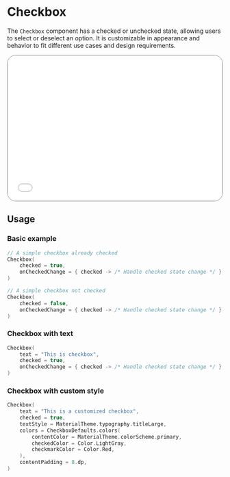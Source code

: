 # Checkbox

The `Checkbox` component has a checked or unchecked state, allowing users to select or deselect an option. It is customizable in appearance and behavior to fit different use cases and design requirements.

<div style="position: relative; max-width: 800px; height: 340px; border-radius: 20px; overflow: hidden; border: 1px solid #777;">
    <iframe id="demoIframe" style="position: absolute; top: 0; left: 0; width: 100%; height: 100%; border: none;" src="../../demo/index.html" title="Demo" allow="accelerometer; autoplay; clipboard-write; encrypted-media; gyroscope; picture-in-picture; web-share" referrerpolicy="strict-origin-when-cross-origin"></iframe>
</div>

## Usage

### Basic example

```kotlin
// A simple checkbox already checked
Checkbox(
    checked = true,
    onCheckedChange = { checked -> /* Handle checked state change */ },
)

// A simple checkbox not checked
Checkbox(
    checked = false,
    onCheckedChange = { checked -> /* Handle checked state change */ },
)
```

### Checkbox with text

```kotlin
Checkbox(
    text = "This is checkbox",
    checked = true,
    onCheckedChange = { checked -> /* Handle checked state change */ },
)
```

### Checkbox with custom style

```kotlin
Checkbox(
    text = "This is a customized checkbox",
    checked = true,
    textStyle = MaterialTheme.typography.titleLarge,
    colors = CheckboxDefaults.colors(
        contentColor = MaterialTheme.colorScheme.primary,
        checkedColor = Color.LightGray,
        checkmarkColor = Color.Red,
    ),
    contentPadding = 8.dp,
)
```
